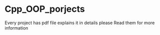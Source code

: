 # Cpp_OOP_porjects

Every project has pdf file explains it in details please Read them for more information
